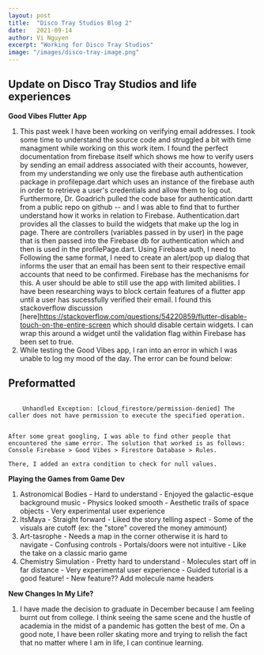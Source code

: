 ```yaml
---
layout: post
title:  "Disco Tray Studios Blog 2"
date:   2021-09-14
author: Vi Nguyen
excerpt: "Working for Disco Tray Studios"
image: "/images/disco-tray-image.png"
---
```

## Update on Disco Tray Studios and life experiences

**Good Vibes Flutter App**
  1. This past week I have been working on verifying email addresses. I took some time to understand the source code and struggled a bit with time managment while working on this work item. I found the perfect documentation from firebase itself which shows me how to verify users by sending an email address associated with their accounts, however, from my understanding we only use the firebase auth authentication package in profilepage.dart which uses an instance of the firebase auth in order to retrieve a user's credentials and allow them to log out. Furthermore, Dr. Goadrich pulled the code base for authentication.dartt from a public repo on github -- and I was able to find that to further understand how it works in relation to Firebase. Authentication.dart provides all the classes to build the widgets that make up the log in page. There are controllers (variables passed in by user) in the page that is then passed into the Firebase db for authentication which and then is used in the profilePage.dart. Using Firebase auth, I need to Following the same format, I need to create an alert/pop up dialog that informs the user that an email has been sent to their respective email accounts that need to be confirmed. Firebase has the mechanisms for this. A user should be able to still use the app with limited abilities. I have been researching ways to block certain features of a flutter app until a user has sucessfully verified their email. I found this stackoverflow discussion [here]https://stackoverflow.com/questions/54220859/flutter-disable-touch-on-the-entire-screen which should disable certain widgets. I can wrap this around a widget until the validation flag within Firebase has been set to true. 
  2. While testing the Good Vibes app, I ran into an error in which I was unable to log my mood of the day. The error can be found below:

  <h2>Preformatted</h2>
	<pre><code>
    Unhandled Exception: [cloud_firestore/permission-denied] The caller does not have permission to execute the specified operation.
	</code></pre>

    After some great googling, I was able to find other people that encountered the same error. The solution that worked is as follows: Console Firebase > Good Vibes > Firestore Database > Rules.

    There, I added an extra condition to check for null values. 

**Playing the Games from Game Dev**
  1. Astronomical Bodies
    - Hard to understand
    - Enjoyed the galactic-esque background music
    - Physics looked smooth
    - Aesthetic trails of space objects
    - Very experimental user experience
  2. ItsMaya
    - Straight forward
    - Liked the story telling aspect
    - Some of the visuals are cutoff (ex: the "store" covered the money ammount)
  3. Art-tasrophe
    - Needs a map in the corner otherwise it is hard to navigate
    - Confusing controls
    - Portals/doors were not intuitive
    - Like the take on a classic mario game
  4. Chemistry Simulation
    - Pretty hard to understand
    - Molecules start off in far distance
    - Very experimental user experience
    - Guided tutorial is a good feature!
    - New feature?? Add molecule name headers
  

**New Changes In My Life?**
  1. I have made the decision to graduate in December because I am feeling burnt out from college. I think seeing the same scene and the hustle of academia in the midst of a pandemic has gotten the best of me. On a good note, I have been roller skating more and trying to relish the fact that no matter where I am in life, I can continue learning.



